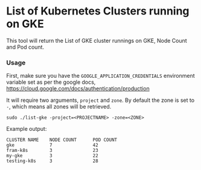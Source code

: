 # List of Kubernetes Clusters running on GKE

This tool will return the List of GKE cluster runnings on GKE, Node Count and Pod count.

### Usage
First, make sure you have the `GOOGLE_APPLICATION_CREDENTIALS` environment variable set as per the google docs, https://cloud.google.com/docs/authentication/production

It will require two arguments, `project` and `zone`. By default the zone is set to `-`, which means all zones will be retrieved. 

```
sudo ./list-gke -project=<PROJECTNAME> -zone=<ZONE>
```

Example output:

```
CLUSTER NAME    NODE COUNT      POD COUNT
gke             7               42
fram-k8s        3               23
my-gke          3               22
testing-k8s     3               28
```
